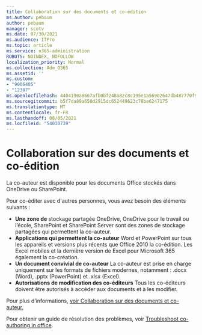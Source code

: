 ```yaml
---
title: Collaboration sur des documents et co-édition
ms.author: pebaum
author: pebaum
manager: scotv
ms.date: 07/30/2021
ms.audience: ITPro
ms.topic: article
ms.service: o365-administration
ROBOTS: NOINDEX, NOFOLLOW
localization_priority: Normal
ms.collection: Adm_O365
ms.assetid: ''
ms.custom:
- "9006405"
- "12387"
ms.openlocfilehash: 4404190a8667afb0bf248a82c8c195e1a56902647db487770f93888445182b2d
ms.sourcegitcommit: b5f7da89a650d2915dc652449623c78be6247175
ms.translationtype: MT
ms.contentlocale: fr-FR
ms.lasthandoff: 08/05/2021
ms.locfileid: "54030739"
---
```

# <a name="document-collaboration-and-co-authoring"></a>Collaboration sur des documents et co-édition

La co-auteur est disponible pour les documents Office stockés dans OneDrive ou SharePoint. 

Pour co-éditer avec d'autres personnes, vous avez besoin des éléments suivants :    

- **Une zone de** stockage partagée OneDrive, OneDrive pour le travail ou l’école, SharePoint et SharePoint Server sont des zones de stockage partagées qui permettent la co-auteur.
- **Applications qui permettent la co-auteur** Word et PowerPoint sur tous les appareils et versions plus récents que Office 2010 la co-édition. Les Excel mobiles et la dernière version de Excel pour Microsoft 365 également la co-création.
- **Un document convivial de co-auteur** La co-auteur est prise en charge uniquement sur les formats de fichiers modernes, notamment : .docx (Word), .pptx (PowerPoint) et .xlsx (Excel).
- **Autorisations de modification des co-éditeurs** Tous les co-éditeurs doivent être autorisés à accéder aux documents et à les modifier.

Pour plus d’informations, [voir Collaboration sur des documents et co-auteur.](https://support.microsoft.com/office/document-collaboration-and-co-authoring-ee1509b4-1f6e-401e-b04a-782d26f564a4)

Pour obtenir un guide de résolution des problèmes, voir [Troubleshoot co-authoring in office](https://support.microsoft.com/office/troubleshoot-co-authoring-in-office-bd481512-3f3a-4b6d-b7eb-ebf9d3626ae7).

